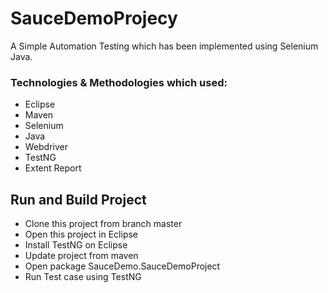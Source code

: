 # SauceDemoProjecy

A Simple Automation Testing which has been implemented using Selenium Java.

### Technologies & Methodologies which used:

- Eclipse
- Maven
- Selenium
- Java
- Webdriver
- TestNG
- Extent Report

## Run and Build Project
- Clone this project from branch master
- Open this project in Eclipse
- Install TestNG on Eclipse
- Update project from maven
- Open package SauceDemo.SauceDemoProject
- Run Test case using TestNG